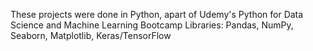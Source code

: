 These projects were done in Python, apart of Udemy's Python for Data Science and Machine Learning Bootcamp
Libraries: Pandas, NumPy, Seaborn, Matplotlib, Keras/TensorFlow

